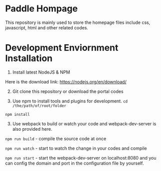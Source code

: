 # Paddle Hompage

This repository is mainly used to store the homepage files include css, javascript, html and other related codes.

# Development Enviornment Installation

1. Install latest NodeJS & NPM

Here is the download link: https://nodejs.org/en/download/

2. Git clone this repository or download the portal codes

3. Use npm to install tools and plugins for development.
`cd /the/path/of/root/folder `

`npm install`

3. Use webpack to build or watch your code and webpack-dev-server is also provided here.

`npm run build` - compile the source code at once

`npm run watch` - start to watch the change in your codes and compile

`npm run start` - start the webpack-dev-server on localhost:8080 and you can config the domain and port in the configuration file by yourself.
